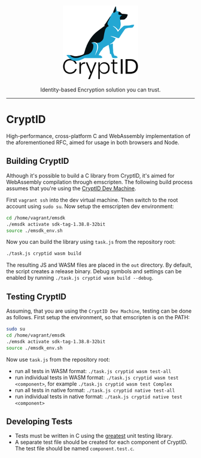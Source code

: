 <p align="center">
  <a href="https://github.com/cryptid-org">
    <img alt="CryptID" src="docs/img/cryptid-logo.png" width="200">
  </a>
</p>

<p align="center">
Identity-based Encryption solution you can trust.
</p>

---

# CryptID

High-performance, cross-platform C and WebAssembly implementation of the aforementioned RFC, aimed for usage in both browsers and Node.

## Building CryptID

Although it's possible to build a C library from CryptID, it's aimed for WebAssembly compilation through emscripten. The following build process assumes that you're using the [CryptID Dev Machine](dev-machine).

First `vagrant ssh` into the dev virtual machine. Then switch to the root account using `sudo su`. Now setup the emscripten dev environment:

~~~~bash
cd /home/vagrant/emsdk
./emsdk activate sdk-tag-1.38.8-32bit
source ./emsdk_env.sh
~~~~

Now you can build the library using `task.js` from the repository root:

~~~~bash
./task.js cryptid wasm build
~~~~

The resulting JS and WASM files are placed in the `out` directory. By default, the script creates a release binary. Debug symbols and settings can be enabled by running `./task.js cryptid wasm build --debug`.

## Testing CryptID

Assuming, that you are using the `CryptID Dev Machine`, testing can be done as follows. First setup the environment, so that emscripten is on the PATH:

~~~~bash
sudo su
cd /home/vagrant/emsdk
./emsdk activate sdk-tag-1.38.8-32bit
source ./emsdk_env.sh
~~~~

Now use `task.js` from the repository root:

  * run all tests in WASM format: `./task.js cryptid wasm test-all`
  * run individual tests in WASM format: `./task.js cryptid wasm test <component>`, for example `./task.js cryptid wasm test Complex`
  * run all tests in native format: `./task.js cryptid native test-all`
  * run individual tests in native format: `./task.js cryptid native test <component>`
  
## Developing Tests

  * Tests must be written in C using the [greatest](https://github.com/silentbicycle/greatest) unit testing library.
  * A separate test file should be created for each component of CryptID. The test file should be named `component.test.c`.
